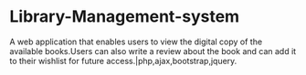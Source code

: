 # Library-Management-system
A web application that enables users to view the digital copy of the available books.Users can also write a review about the book and can add it to their wishlist for future access.|php,ajax,bootstrap,jquery.
